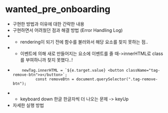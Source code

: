 # wanted_pre_onboarding

- 구현한 방법과 이유에 대한 간략한 내용
- 구현하면서 어려웠던 점과 해결 방법 (Error Handling Log)
- - rendering이 되기 전에 함수를 불러와서 해당 요소를 찾지 못하는 점..
- - 이벤트에 의해 새로 만들어지는 요소에 이벤트를 줄 때->innerHTML로 class를 부여하니까 찾지 못했다..!
-         newTag.innerHTML = `${e.target.value} <button className="tag-remove-btn">x</button>`;
                const removeBtn = document.querySelector(".tag-remove-btn");
- - keyboard down 한글 한글자씩 더 나오는 문제 -> keyUp
- 자세한 실행 방법
